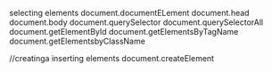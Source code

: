 selecting elements
document.documentELement
document.head
document.body
document.querySelector
document.querySelectorAll
document.getElementById
document.getElementsByTagName
document.getElementsbyClassName


//creatinga inserting elements
document.createElement